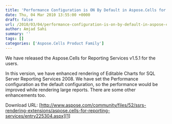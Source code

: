 ```yaml
---
title: 'Performance Configuration is ON By Default in Aspose.Cells for Reporting Services 1.5.1'
date: Thu, 04 Mar 2010 13:55:00 +0000
draft: false
url: /2010/03/04/performance-configuration-is-on-by-default-in-aspose-cells-for-reporting-services-1-5-1/
author: Amjad Sahi
summary: ''
tags: []
categories: ['Aspose.Cells Product Family']
---
```


We have released the Aspose.Cells for Reporting Services v1.5.1 for the users.

In this version, we have enhanced rendering of Editable Charts for SQL Server Reporting Services 2008. We have set the Performance configuration as the default configuration, so the performance would be improved while rendering large reports. There are some other enhancements too.

Download URL: [http://www.aspose.com/community/files/52/ssrs-rendering-extensions/aspose.cells-for-reporting-services/entry225304.aspx][1]




[1]: http://www.aspose.com/community/files/52/ssrs-rendering-extensions/aspose.cells-for-reporting-services/entry225304.aspx




